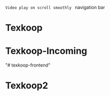`Video play on scroll smoothly ` navigation bar
# Texkoop
# Texkoop-Incoming
"# texkoop-frontend" 
# Texkoop2
